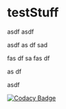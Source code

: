 # testStuff



asdf
asdf

asdf
as
df
sad

fas
df
sa
fas
df

as
df

asdf

[![Codacy Badge](https://api.codacy.com/project/badge/Grade/f4388fe27e804aa8926c32ceb634e899)](https://www.codacy.com/app)
